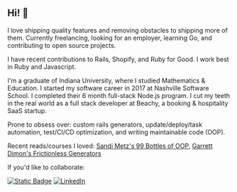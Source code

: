 ## Hi! 👋

I love shipping quality features and removing obstacles to shipping more of them. Currently freelancing, looking for an employer, learning Go, and contributing to open source projects.

I have recent contributions to Rails, Shopify, and Ruby for Good. I work best in Ruby and Javascript.

I'm a graduate of Indiana University, where I studied Mathematics & Education.  I started my software career in 2017 at Nashville Software School. I completed their 6 month full-stack Node.js program. I cut my teeth in the real world as a full stack developer at Beachy, a booking & hospitality SaaS startup.

Prone to obsess over: custom rails generators, update/deploy/task automation, test/CI/CD optimization, and writing maintainable code (OOP).

Recent reads/courses I loved: [Sandi Metz's 99 Bottles of OOP](https://sandimetz.com/99bottles), [Garrett Dimon's Frictionless Generators](https://generators.dev)

If you'd like to collaborate:

[![Static Badge](https://img.shields.io/badge/Email-jon.roberts.8-%23EA4335?style=flat&logo=gmail)](mailto:jon.roberts.8@gmail.com)
[![LinkedIn](https://img.shields.io/badge/LinkedIn-jon--roberts-0A66C2?style=flat&logo=linkedin)
](https://www.linkedin.com/in/jon-roberts/)

